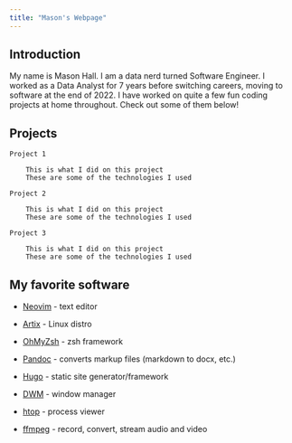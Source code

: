 ```yaml
---
title: "Mason's Webpage"
---
```


## Introduction

My name is Mason Hall. I am a data nerd turned Software Engineer. I worked as a Data Analyst for 7 years before switching careers, moving to software at the end of 2022. I have worked on quite a few fun coding projects at home throughout. Check out some of them below!
## Projects

    Project 1

        This is what I did on this project
        These are some of the technologies I used

    Project 2

        This is what I did on this project
        These are some of the technologies I used

    Project 3

        This is what I did on this project
        These are some of the technologies I used

## My favorite software

- [Neovim](https://neovim.io) - text editor

- [Artix](https://artixlinux.org) - Linux distro

- [OhMyZsh](https://ohmyz.sh) - zsh framework

- [Pandoc](https://pandoc.org) - converts markup files (markdown to docx, etc.)

- [Hugo](https://gohugo.io) - static site generator/framework

- [DWM](https://dwm.suckless.org) - window manager

- [htop](https://htop.dev) - process viewer

- [ffmpeg](https://www.ffmpeg.org) - record, convert, stream audio and video

